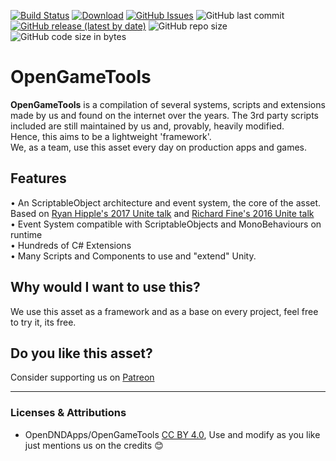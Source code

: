 

[![Build Status](https://travis-ci.org/OpenDNDApps/OpenGameTools.svg?branch=master)](https://travis-ci.org/OpenDNDApps/OpenGameTools) 
[![Download](https://img.shields.io/github/downloads/OpenDNDApps/OpenGameTools/total)](https://github.com/OpenDNDApps/OpenGameTools/releases) 
[![GitHub Issues](https://img.shields.io/github/issues/OpenDNDApps/OpenGameTools)](https://github.com/OpenDNDApps/OpenGameTools/issues) 
![GitHub last commit](https://img.shields.io/github/last-commit/OpenDNDApps/OpenGameTools) 
[![GitHub release (latest by date)](https://img.shields.io/github/v/release/OpenDNDApps/OpenGameTools)](https://github.com/OpenDNDApps/OpenGameTools/releases) 
![GitHub repo size](https://img.shields.io/github/repo-size/OpenDNDApps/OpenGameTools) ![GitHub code size in bytes](https://img.shields.io/github/languages/code-size/OpenDNDApps/OpenGameTools)

# OpenGameTools

**OpenGameTools** is a compilation of several systems, scripts and extensions made by us and found on the internet over the years. The 3rd party scripts included are still maintained by us and, provably, heavily modified.  
Hence, this aims to be a lightweight 'framework'.  
We, as a team, use this asset every day on production apps and games.

## **Features**  
• An ScriptableObject architecture and event system, the core of the asset. Based on [Ryan Hipple's 2017 Unite talk](https://www.youtube.com/watch?v=raQ3iHhE_Kk) and [Richard Fine's 2016 Unite talk](https://www.youtube.com/watch?v=6vmRwLYWNRo)  
• Event System compatible with ScriptableObjects and MonoBehaviours on runtime  
• Hundreds of C# Extensions  
• Many Scripts and Components to use and "extend" Unity.  

## **Why would I want to use this?**  
We use this asset as a framework and as a base on every project, feel free to try it, its free.  

## **Do you like this asset?**  
Consider supporting us on [Patreon](https://www.patreon.com/vgdevs)  

---

### Licenses & Attributions 

- OpenDNDApps/OpenGameTools [CC BY 4.0](https://creativecommons.org/licenses/by/4.0/), Use and modify as you like just mentions us on the credits 😊
